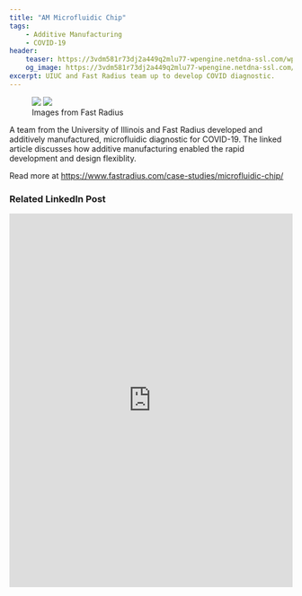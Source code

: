 ```yaml
---
title: "AM Microfluidic Chip"
tags:
    - Additive Manufacturing
    - COVID-19
header:
    teaser: https://3vdm581r73dj2a449q2mlu77-wpengine.netdna-ssl.com/wp-content/uploads/2020/07/3dmixing_coloredarrows.png
    og_image: https://3vdm581r73dj2a449q2mlu77-wpengine.netdna-ssl.com/wp-content/uploads/2020/05/less_dexter34_openUI_on.png
excerpt: UIUC and Fast Radius team up to develop COVID diagnostic.
---
```


<figure class="half">
    <a href="https://3vdm581r73dj2a449q2mlu77-wpengine.netdna-ssl.com/wp-content/uploads/2020/07/3dmixing_coloredarrows.png"><img src="https://3vdm581r73dj2a449q2mlu77-wpengine.netdna-ssl.com/wp-content/uploads/2020/07/3dmixing_coloredarrows.png"></a>
    <a href="https://3vdm581r73dj2a449q2mlu77-wpengine.netdna-ssl.com/wp-content/uploads/2020/05/less_dexter34_openUI_on.png"><img src="https://3vdm581r73dj2a449q2mlu77-wpengine.netdna-ssl.com/wp-content/uploads/2020/05/less_dexter34_openUI_on.png"></a>
    <figcaption>Images from Fast Radius</figcaption>
</figure>

A team from the University of Illinois and Fast Radius developed and additively manufactured, microfluidic diagnostic for COVID-19. The linked article discusses
how additive manufacturing enabled the rapid development and design flexiblity. 

Read more at <a href="https://www.fastradius.com/case-studies/microfluidic-chip/">https://www.fastradius.com/case-studies/microfluidic-chip/</a>

### Related LinkedIn Post
<iframe src="https://www.linkedin.com/embed/feed/update/urn:li:share:6712368775443955713" height="666" width="504" frameborder="0" allowfullscreen="" title="Embedded post"></iframe>